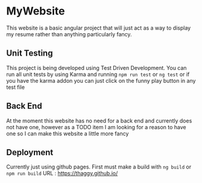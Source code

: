 # MyWebsite

This website is a basic angular project that will just act as a way to display my resume rather than anything particularly fancy.

## Unit Testing

This project is being developed using Test Driven Development. You can run all unit tests by using Karma and running `npm run test` or `ng test` or if you have the karma addon you can just click on the funny play button in any test file

## Back End

At the moment this website has no need for a back end and currently does not have one, however as a TODO item I am looking for a reason to have one so I can make this website a little more fancy

## Deployment

Currently just using github pages. First must make a build with `ng build` or `npm run build` URL : https://thaggy.github.io/
